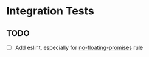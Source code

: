 # Integration Tests

## TODO

- [ ] Add eslint, especially for [no-floating-promises](https://github.com/typescript-eslint/typescript-eslint/blob/main/packages/eslint-plugin/docs/rules/no-floating-promises.md) rule
